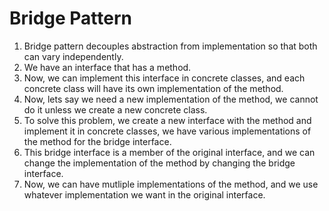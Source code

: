 # Bridge Pattern

1. Bridge pattern decouples abstraction from implementation so that both can vary independently.
2. We have an interface that has a method.
3. Now, we can implement this interface in concrete classes, and each concrete class will have its own implementation of the method.
4. Now, lets say we need a new implementation of the method, we cannot do it unless we create a new concrete class.
5. To solve this problem, we create a new interface with the method and implement it in concrete classes, we have various implementations of the method for the bridge interface.
6. This bridge interface is a member of the original interface, and we can change the implementation of the method by changing the bridge interface.
7. Now, we can have mutliple implementations of the method, and we use whatever implementation we want in the original interface.